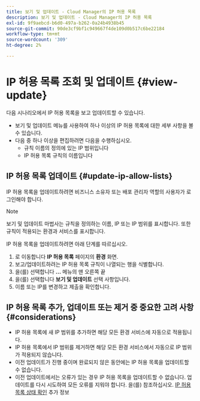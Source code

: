 ```yaml
---
title: 보기 및 업데이트 - Cloud Manager의 IP 허용 목록
description: 보기 및 업데이트 - Cloud Manager의 IP 허용 목록
exl-id: 9f9aebcd-b6d0-497a-b262-0a24b4938b45
source-git-commit: 90de3cf9bf1c949667f4de109d0b517c6be22184
workflow-type: tm+mt
source-wordcount: '309'
ht-degree: 2%

---
```


# IP 허용 목록 조회 및 업데이트 {#view-update}

다음 시나리오에서 IP 허용 목록을 보고 업데이트할 수 있습니다.

* 보기 및 업데이트 메뉴를 사용하여 하나 이상의 IP 허용 목록에 대한 세부 사항을 볼 수 있습니다.
* 다음 중 하나 이상을 편집하려면 다음을 수행하십시오.
   * 규칙 이름의 정의에 있는 IP 범위입니다
   * IP 허용 목록 규칙의 이름입니다

## IP 허용 목록 업데이트 {#update-ip-allow-lists}


IP 허용 목록을 업데이트하려면 비즈니스 소유자 또는 배포 관리자 역할의 사용자가 로그인해야 합니다.

>[!NOTE]
>보기 및 업데이트 마법사는 규칙을 정의하는 이름, IP 또는 IP 범위를 표시합니다. 또한 규칙이 적용되는 환경과 서비스를 표시합니다.

IP 허용 목록을 업데이트하려면 아래 단계를 따르십시오.

1. 로 이동합니다 **IP 허용 목록** 페이지의 **환경** 화면.
1. 보고/업데이트하려는 IP 허용 목록 규칙이 나열되는 행을 식별합니다.
1. 을(를) 선택합니다 **...** 메뉴의 맨 오른쪽 끝
1. 을(를) 선택합니다 **보기 및 업데이트** 선택 사항입니다.
1. 이름 또는 IP를 변경하고 제출을 확인합니다.

## IP 허용 목록 추가, 업데이트 또는 제거 중 중요한 고려 사항 {#considerations}

* IP 허용 목록에 새 IP 범위를 추가하면 해당 모든 환경 서비스에 자동으로 적용됩니다.
* IP 허용 목록에서 IP 범위를 제거하면 해당 모든 환경 서비스에서 자동으로 IP 범위가 적용되지 않습니다.
* 이전 업데이트가 진행 중이며 완료되지 않은 동안에는 IP 허용 목록을 업데이트할 수 없습니다.
* 이전 업데이트에서는 오류가 있는 경우 IP 허용 목록을 업데이트할 수 없습니다. 업데이트를 다시 시도하여 모든 오류를 지워야 합니다.
을(를) 참조하십시오. [IP 허용 목록 상태 확인](/help/implementing/cloud-manager/ip-allow-lists/check-ip-allow-list-status.md) 추가 정보
